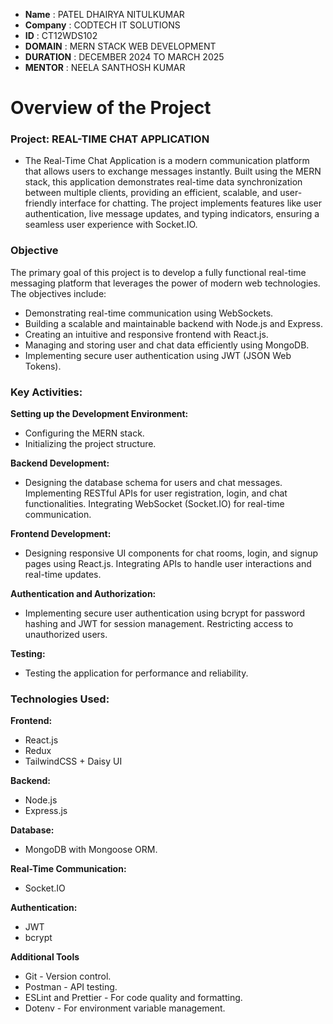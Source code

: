 - **Name** : PATEL DHAIRYA NITULKUMAR
- **Company** : CODTECH IT SOLUTIONS
- **ID** : CT12WDS102
- **DOMAIN** : MERN STACK WEB DEVELOPMENT
- **DURATION** : DECEMBER 2024 TO MARCH 2025
- **MENTOR** : NEELA SANTHOSH KUMAR


# Overview of the Project

### Project: REAL-TIME CHAT APPLICATION
- The Real-Time Chat Application is a modern communication platform that allows users to exchange messages instantly.
Built using the MERN stack, this application demonstrates real-time data synchronization between multiple clients,
providing an efficient, scalable, and user-friendly interface for chatting. The project implements features like user authentication,
live message updates, and typing indicators, ensuring a seamless user experience with Socket.IO.


### Objective

The primary goal of this project is to develop a fully functional real-time messaging platform that leverages the power of modern web technologies. The objectives include:

- Demonstrating real-time communication using WebSockets.
- Building a scalable and maintainable backend with Node.js and Express.
- Creating an intuitive and responsive frontend with React.js.
- Managing and storing user and chat data efficiently using MongoDB.
- Implementing secure user authentication using JWT (JSON Web Tokens).

### Key Activities:

**Setting up the Development Environment:**
- Configuring the MERN stack.
- Initializing the project structure.
  
**Backend Development:**
- Designing the database schema for users and chat messages.
Implementing RESTful APIs for user registration, login, and chat functionalities.
Integrating WebSocket (Socket.IO) for real-time communication.

**Frontend Development:**
- Designing responsive UI components for chat rooms, login, and signup pages using React.js.
Integrating APIs to handle user interactions and real-time updates.

**Authentication and Authorization:**
- Implementing secure user authentication using bcrypt for password hashing and JWT for session management.
Restricting access to unauthorized users.

**Testing:**
- Testing the application for performance and reliability.

### Technologies Used:

**Frontend:**
- React.js
- Redux
- TailwindCSS + Daisy UI
  
**Backend:**
- Node.js
- Express.js
  
**Database:**
- MongoDB with Mongoose ORM.
  
**Real-Time Communication:**
- Socket.IO
  
**Authentication:**
- JWT
- bcrypt

**Additional Tools**
- Git - Version control.
- Postman - API testing.
- ESLint and Prettier - For code quality and formatting.
- Dotenv - For environment variable management.

